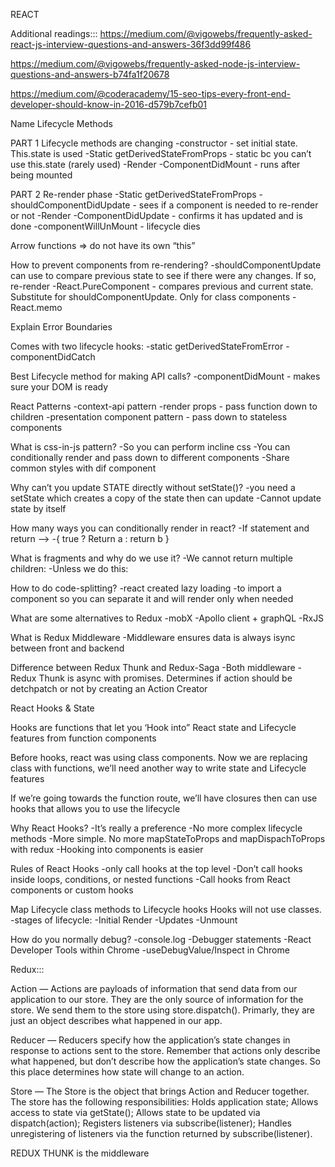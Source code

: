 REACT

Additional readings:::
https://medium.com/@vigowebs/frequently-asked-react-js-interview-questions-and-answers-36f3dd99f486

https://medium.com/@vigowebs/frequently-asked-node-js-interview-questions-and-answers-b74fa1f20678

https://medium.com/@coderacademy/15-seo-tips-every-front-end-developer-should-know-in-2016-d579b7cefb01


Name Lifecycle Methods

PART 1
Lifecycle methods are changing
-constructor - set initial state. This.state is used
-Static getDerivedStateFromProps - static bc you can’t use this.state (rarely used)
-Render
-ComponentDidMount - runs after being mounted

PART 2
Re-render phase
-Static getDerivedStateFromProps
-shouldComponentDidUpdate - sees if a component is needed to re-render or not
-Render
-ComponentDidUpdate - confirms it has updated and is done
-componentWillUnMount - lifecycle dies

Arrow functions => do not have its own “this”

How to prevent components from re-rendering?
-shouldComponentUpdate can use to compare previous state to see if there were any changes. If so, re-render
-React.PureComponent - compares previous and current state. Substitute for shouldComponentUpdate. Only for class components
-React.memo

Explain Error Boundaries
<!-- <ErorrBoundaryComp>
	<MyComponent />
</ErorrBoundaryComp> -->

Comes with two lifecycle hooks:
-static getDerivedStateFromError
-componentDidCatch

Best Lifecycle method for making API calls?
-componentDidMount - makes sure your DOM is ready


React Patterns
-context-api pattern
-render props - pass function down to children
-presentation component pattern - pass down to stateless components

What is css-in-js pattern?
-So you can perform incline css
-You can conditionally render and pass down to different components
-Share common styles with dif component


Why can’t you update STATE directly without setState()?
-you need a setState which creates a copy of the state then can update
-Cannot update state by itself

How many ways you can conditionally render in react?
-If statement and return  -->
-{ true ? Return a : return b }

What is fragments and why do we use it?
-We cannot return multiple children:
    <!-- - render(){ return(  <child A />  <child B />  <child C /> )} -->
-Unless we do this:
    <!-- - render(){ <React.Fragment> return(  <child A />  <child B />  <child C /> </ React.Fragment> )} -->

How to do code-splitting?
-react created lazy loading
-to import a component so you can separate it and will render only when needed

What are some alternatives to Redux
-mobX
-Apollo client + graphQL
-RxJS

What is Redux Middleware
-Middleware ensures data is always isync between front and backend

Difference between Redux Thunk and Redux-Saga
-Both middleware
-Redux Thunk is async with promises. Determines if action should be detchpatch or not by creating an Action Creator

React Hooks & State

Hooks are functions that let you ‘Hook into” React state and Lifecycle features from function components

Before hooks, react was using class components. Now we are replacing class with functions, we’ll need another way to write state and Lifecycle features

If we’re going towards the function route, we’ll have closures then can use hooks that allows you to use the lifecycle

Why React Hooks?
-It’s really a preference
-No more complex lifecycle methods
-More simple. No more mapStateToProps and mapDispachToProps with redux
-Hooking into components is easier


Rules of React Hooks
-only call hooks at the top level
-Don’t call hooks inside loops, conditions, or nested functions
-Call hooks from React components or custom hooks


Map Lifecycle class methods to Lifecycle hooks
Hooks will not use classes.
-stages of lifecycle:
	-Initial Render
	-Updates
	-Unmount

How do you normally debug?
-console.log
-Debugger statements
-React Developer Tools within Chrome
-useDebugValue/Inspect in Chrome


Redux:::

Action — Actions are payloads of information that send data from our application to our store. They are the only source of information for the store. We send them to the store using store.dispatch(). Primarly, they are just an object describes what happened in our app.

Reducer — Reducers specify how the application’s state changes in response to actions sent to the store. Remember that actions only describe what happened, but don’t describe how the application’s state changes. So this place determines how state will change to an action.

Store — The Store is the object that brings Action and Reducer together. The store has the following responsibilities: Holds application state; Allows access to state via getState(); Allows state to be updated via dispatch(action); Registers listeners via subscribe(listener); Handles unregistering of listeners via the function returned by subscribe(listener).

REDUX THUNK is the middleware
